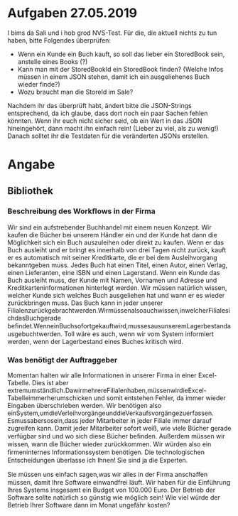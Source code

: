 # Aufgaben 27.05.2019
I bims da Sali und i hob grod NVS-Test.
Für die, die aktuell nichts zu tun haben, bitte Folgendes überprüfen:
  - Wenn ein Kunde ein Buch kauft, so soll das lieber ein StoredBook sein, anstelle eines Books (?)
  - Kann man mit der StoredBookId ein StoredBook finden? (Welche Infos müssen in einem JSON stehen, damit ich ein ausgeliehenes Buch wieder finde?)
  - Wozu braucht man die StoreId im Sale?

Nachdem ihr das überprüft habt, ändert bitte die JSON-Strings entsprechend, da ich glaube, dass dort noch ein paar Sachen fehlen könnten. Wenn ihr euch nicht sicher seid, ob ein Wert in das JSON hineingehört, dann macht ihn einfach rein! (Lieber zu viel, als zu wenig!)
Danach solltet ihr die Testdaten für die veränderten JSONs erstellen.

# Angabe
## Bibliothek
### Beschreibung des Workﬂows in der Firma
Wir sind ein aufstrebender Buchhandel mit einem neuen Konzept. Wir kaufen die Bücher bei unserem Händler ein und der Kunde hat dann die Möglichkeit sich ein Buch auszuleihen oder direkt zu kaufen. 
Wenn er das Buch ausleiht und er bringt es innerhalb von drei Tagen nicht zurück, kauft er es automatisch mit seiner Kreditkarte, die er bei dem Ausleihvorgang bekanntgeben muss. 
Jedes Buch hat einen Titel, einen Autor, einen Verlag, einen Lieferanten, eine ISBN und einen Lagerstand. Wenn ein Kunde das Buch ausleiht muss, der Kunde mit Namen, Vornamen und Adresse und 
Kreditkarteninformationen hinterlegt werden. Wir müssen natürlich wissen, welcher Kunde sich welches Buch ausgeliehen hat und wann er es wieder zurückbringen muss. 
Das Buch kann in jeder unserer Filialenzurückgebrachtwerden.Wirmüssenalsoauchwissen,inwelcherFilialesichdasBuchgerade beﬁndet.WenneinBuchsofortgekauftwird,mussesausunseremLagerbestandausgebuchtwerden. 
Toll wäre es auch, wenn wir vom System informiert werden, wenn der Lagerbestand eines Buches kritisch wird.

### Was benötigt der Auftraggeber
Momentan halten wir alle Informationen in unserer Firma in einer Excel-Tabelle. Dies ist aber extremumständlich.DawirmehrereFilialenhaben,müssenwirdieExcel-Tabelleimmerherumschicken und somit entstehen 
Fehler, da immer wieder Eingaben überschrieben werden. Wir benötigen also einSystem,umdieVerleihvorgängeunddieVerkaufsvorgängezuerfassen.
Esmussabersosein,dass jeder Mitarbeiter in jeder Filiale immer darauf zugreifen kann. Damit jeder Mitarbeiter sofort weiß, wie viele Bücher gerade verfügbar sind und wo sich diese Bücher beﬁnden. 
Außerdem müssen wir wissen, wann die Bücher wieder zurückkommen. Wir würden also ein ﬁrmeninternes Informationssystem benötigen. 
Die technologischen Entscheidungen überlasse ich Ihnen! Sie sind ja die Experten.

Sie müssen uns einfach sagen,was wir alles in der Firma anschaﬀen müssen, damit Ihre Software einwandfrei läuft. 
Wir haben für die Einführung Ihres Systems insgesamt ein Budget von 100.000 Euro. Der Betrieb der Software sollte natürlich so günstig wie möglich sein! 
Wie viel würde der Betrieb Ihrer Software dann im Monat ungefähr kosten? 
